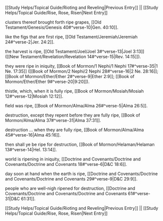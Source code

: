 [[Study Helps/Topical Guide/Rioting and Reveling|Previous Entry]]  ||  [[Study Helps/Topical Guide/Rise, Rose, Risen|Next Entry]]

 clusters thereof brought forth ripe grapes, [[Old Testament/Genesis/Genesis 40#^verse-10|Gen. 40:10]].

 like the figs that are first ripe, [[Old Testament/Jeremiah/Jeremiah 24#^verse-2|Jer. 24:2]].

 the harvest is ripe, [[Old Testament/Joel/Joel 3#^verse-13|Joel 3:13]] ([[New Testament/Revelation/Revelation 14#^verse-15|Rev. 14:15]]).

 they were ripe in iniquity, [[Book of Mormon/1 Nephi/1 Nephi 17#^verse-35|1 Ne. 17:35]] ([[Book of Mormon/2 Nephi/2 Nephi 28#^verse-16|2 Ne. 28:16]]; [[Book of Mormon/Ether/Ether 2#^verse-9|Ether 2:9]]; [[Book of Mormon/Ether/Ether 9#^verse-20|9:20]]).

 thistle, which, when it is fully ripe, [[Book of Mormon/Mosiah/Mosiah 12#^verse-12|Mosiah 12:12]].

 field was ripe, [[Book of Mormon/Alma/Alma 26#^verse-5|Alma 26:5]].

 destruction, except they repent before they are fully ripe, [[Book of Mormon/Alma/Alma 37#^verse-31|Alma 37:31]].

 destruction ... when they are fully ripe, [[Book of Mormon/Alma/Alma 45#^verse-16|Alma 45:16]].

 then shall ye be ripe for destruction, [[Book of Mormon/Helaman/Helaman 13#^verse-14|Hel. 13:14]].

 world is ripening in iniquity, [[Doctrine and Covenants/Doctrine and Covenants/Doctrine and Covenants 18#^verse-6|D&C 18:6]].

 day soon at hand when the earth is ripe, [[Doctrine and Covenants/Doctrine and Covenants/Doctrine and Covenants 29#^verse-9|D&C 29:9]].

 people who are well-nigh ripened for destruction, [[Doctrine and Covenants/Doctrine and Covenants/Doctrine and Covenants 61#^verse-31|D&C 61:31]].

[[Study Helps/Topical Guide/Rioting and Reveling|Previous Entry]]  ||  [[Study Helps/Topical Guide/Rise, Rose, Risen|Next Entry]]